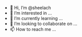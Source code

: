 - 👋 Hi, I’m @sheelach
- 👀 I’m interested in ...
- 🌱 I’m currently learning ...
- 💞️ I’m looking to collaborate on ...
- 📫 How to reach me ...

<!---
sheelach/sheelach is a ✨ special ✨ repository because its `README.md` (this file) appears on your GitHub profile.
You can click the Preview link to take a look at your changes.
--->
